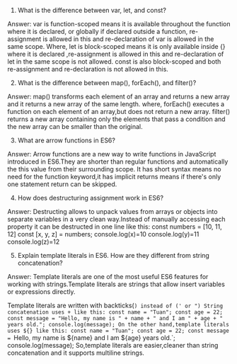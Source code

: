 1) What is the difference between var, let, and const?

Answer: var is function-scoped means it is available throughout the function where it is declared, or globally if declared outside a function, re-assignment is allowed in this and re-declaration of var is allowed in the same scope.
Where, let is block-scoped means it is only available inside {} where it is declared ,re-assignment is allowed in this and re-declaration of let in the same scope is not allowed.
const is also block-scoped and both re-assignment and re-declaration is not allowed in this.

2) What is the difference between map(), forEach(), and filter()?

Answer: map() transforms each element of an array and returns a new array and it returns a new array of the same length.
where, forEach() executes a function on each element of an array,but does not return a new array.
filter() returns a new array containing only the elements that pass a condition and the new array can be smaller than the original.


3) What are arrow functions in ES6?

Answer: Arrow functions are a new way to write functions in JavaScript introduced in ES6.They are shorter than regular functions and automatically the this value from their surrounding scope.
It has short syntax means no need for the function keyword,it has implicit returns means if there's only one statement return can be skipped.

4) How does destructuring assignment work in ES6?

Answer: Destructing allows to unpack values from arrays or objects into separate variables in a very clean way.Instead of manually accessing each property it can be destructed in one line like this:
const numbers = [10, 11, 12]
const [x, y, z] = numbers;
console.log(x)=10
console.log(y)=11
console.log(z)=12

5) Explain template literals in ES6. How are they different from string concatenation?

Answer: Template literals are one of the most useful ES6 features for working with strings.Template literals are strings that allow insert variables or expressions directly.

Template literals are written with backticks(`) instead of (' or ")
String concatenation uses + like this:
const name = "Tuan";
const age = 22;
const message = "Hello, my name is " + name + " and I am " + age + " years old.";
console.log(message);
On the other hand,template literals uses ${} like this:
const name = "Tuan";
const age = 22;
const message = `Hello, my name is ${name} and I am ${age} years old.`;
console.log(message);
So,template literals are easier,cleaner than string concatenation and it supports multiline strings.


